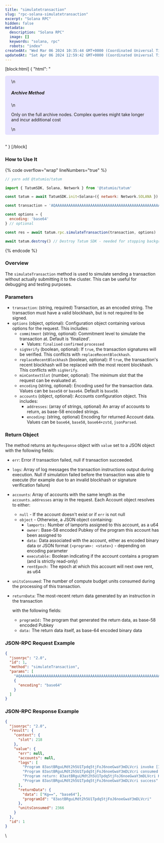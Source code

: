 ```yaml
---
title: "simulatetransaction"
slug: "rpc-solana-simulatetransaction"
excerpt: "Solana RPC"
hidden: false
metadata: 
  description: "Solana RPC"
  image: []
  keywords: "solana, rpc"
  robots: "index"
createdAt: "Wed Mar 06 2024 10:35:44 GMT+0000 (Coordinated Universal Time)"
updatedAt: "Sat Apr 06 2024 12:59:42 GMT+0000 (Coordinated Universal Time)"
---
```

[block:html]
{
  "html": "<div style="padding: 10px 20px; border-radius: 5px; background-color: #e6e2ff; margin: 0 0 30px 0;">\n  <h5>Archive Method</h5>\n  <p>Only on the full archive nodes. Complex queries might take longer and incur additional cost</p>\n</div>"
}
[/block]


### How to Use It

{% code overflow="wrap" lineNumbers="true" %}

```javascript
// yarn add @tatumio/tatum

import { TatumSDK, Solana, Network } from '@tatumio/tatum'

const tatum = await TatumSDK.init<Solana>({ network: Network.SOLANA })

const transaction = 'AQAAAAAAAAAAAAAAAAAAAAAAAAAAAAAAAAAAAAAAAAAAAAAAAAAAAAAAAAAAAAAAAAAAAAAAAAAAAAAAAAAAAAABAAEDArczbMia1tLmq7zz4DinMNN0pJ1JtLdqIJPUw3YrGCzYAMHBsgN27lcgB6H2WQvFgyZuJYHa46puOQo9yQ8CVQbd9uHXZaGT2cvhRs7reawctIXtX1s3kTqM9YV+/wCp20C7Wj2aiuk5TReAXo+VTVg8QTHjs0UjNMMKCvpzZ+ABAgEBARU='

const options = {
  encoding: 'base64'
} // optional

const res = await tatum.rpc.simulateTransaction(transaction, options)

await tatum.destroy() // Destroy Tatum SDK - needed for stopping background jobs
```

{% endcode %}

### Overview

The `simulateTransaction` method is used to simulate sending a transaction without actually submitting it to the cluster. This can be useful for debugging and testing purposes.

### Parameters

- `transaction`: (string, required) Transaction, as an encoded string. The transaction must have a valid blockhash, but is not required to be signed.
- `options` (object, optional): Configuration object containing various options for the request. This includes:
  - `commitment` (string, optional): Commitment level to simulate the transaction at. Default is 'finalized'. 
    - Values: `finalised` `confirmed` `processed`
  - `sigVerify` (boolean, optional): If `true`, the transaction signatures will be verified. This conflicts with `replaceRecentBlockhash`.
  - `replaceRecentBlockhash` (boolean, optional): If `true`, the transaction's recent blockhash will be replaced with the most recent blockhash. This conflicts with `sigVerify`.
  - `minContextSlot` (number, optional): The minimum slot that the request can be evaluated at.
  - `encoding` (string, optional): Encoding used for the transaction data. Values can be `base58` or `base64`. Default is `base58`.
  - `accounts` (object, optional): Accounts configuration object. This includes:
    - `addresses`: (array of strings, optional) An array of accounts to return, as base-58 encoded strings.
    - `encoding`: (string, optional) Encoding for returned Account data. Values can be `base64`, `base58`, `base64+zstd`, `jsonParsed`.

### Return Object

The method returns an `RpcResponse` object with `value` set to a JSON object with the following fields:

- `err`: Error if transaction failed, null if transaction succeeded.
- `logs`: Array of log messages the transaction instructions output during execution. Null if simulation failed before the transaction was able to execute (for example due to an invalid blockhash or signature verification failure)
- `accounts`: Array of accounts with the same length as the `accounts.addresses` array in the request. Each Account object resolves to either:
  - `null` - If the account doesn't exist or if `err` is not null
  - `object` - Otherwise, a JSON object containing:
    - `lamports:`  Number of lamports assigned to this account, as a u64
    - `owner:`  Base-58 encoded Pubkey of the program this account has been assigned to
    - `data:`  Data associated with the account, either as encoded binary data or JSON format `{<program>: <state>}` - depending on encoding parameter
    - `executable:` Boolean indicating if the account contains a program (and is strictly read-only)
    - `rentEpoch:` The epoch at which this account will next owe rent, as u64
- `unitsConsumed`: The number of compute budget units consumed during the processing of this transaction.
- `returnData`: The most-recent return data generated by an instruction in the transaction 

  with the following fields:

  - `programId:`  The program that generated the return data, as base-58 encoded Pubkey
  - `data:` The return data itself, as base-64 encoded binary data

### JSON-RPC Request Example

```json
{
  "jsonrpc": "2.0",
  "id": 1,
  "method": "simulateTransaction",
  "params": [
    "AQAAAAAAAAAAAAAAAAAAAAAAAAAAAAAAAAAAAAAAAAAAAAAAAAAAAAAAAAAAAAAAAAAAAAAAAAAAAAAAAAAAAAABAAEDArczbMia1tLmq7zz4DinMNN0pJ1JtLdqIJPUw3YrGCzYAMHBsgN27lcgB6H2WQvFgyZuJYHa46puOQo9yQ8CVQbd9uHXZaGT2cvhRs7reawctIXtX1s3kTqM9YV+/wCp20C7Wj2aiuk5TReAXo+VTVg8QTHjs0UjNMMKCvpzZ+ABAgEBARU=",
    {
      "encoding": "base64"
    }
  ]
}

```

### JSON-RPC Response Example

```json
{
  "jsonrpc": "2.0",
  "result": {
    "context": {
      "slot": 218
    },
    "value": {
      "err": null,
      "accounts": null,
      "logs": [
        "Program 83astBRguLMdt2h5U1Tpdq5tjFoJ6noeGwaY3mDLVcri invoke [1]",
        "Program 83astBRguLMdt2h5U1Tpdq5tjFoJ6noeGwaY3mDLVcri consumed 2366 of 1400000 compute units",
        "Program return: 83astBRguLMdt2h5U1Tpdq5tjFoJ6noeGwaY3mDLVcri KgAAAAAAAAA=",
        "Program 83astBRguLMdt2h5U1Tpdq5tjFoJ6noeGwaY3mDLVcri success"
      ],
      "returnData": {
        "data": ["Kg==", "base64"],
        "programId": "83astBRguLMdt2h5U1Tpdq5tjFoJ6noeGwaY3mDLVcri"
      },
      "unitsConsumed": 2366
    }
  },
  "id": 1
}
```

\\

